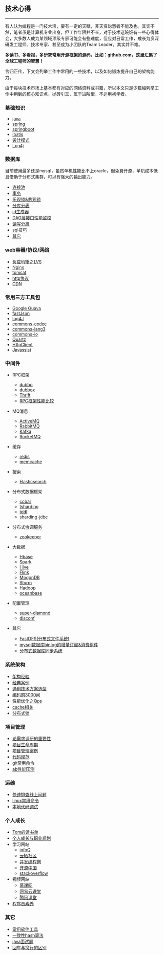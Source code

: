 ## 技术心得

---

有人认为编程是一门技术活，要有一定的天赋，非天资聪慧者不能及也。其实不然，笔者虽是计算机专业出身，但工作年限并不长，对于技术这碗饭有一些心得体会，大多数人成为某领域顶级专家可能会有些难度，但应对日常工作，成长为资深研发工程师、技术专家、甚至成为小团队的Team Leader，其实并不难。

**多读书、多看报，多研究常用开源框架的源码，比如：github.com，这里汇集了全球工程师的智慧！**

言归正传，下文会列举工作中常用的一些技术，以及如何锻炼提升自己的架构能力。

由于每块技术市场上基本都有对应的网络资料或书籍，所以本文只是少篇幅列举工作中用到的核心知识点，抛砖引玉，属于进阶型，不适用初学者。

### 基础知识
* 	[java](basic-knowledge/java.md)
*  	[spring](basic-knowledge/spring.md)
*  	[springboot](basic-knowledge/springboot.md)
*	[ibatis](basic-knowledge/ibatis.md)
*	[设计模式](basic-knowledge/常用的设计模式.md)
*	[Log4j](basic-knowledge/Log4j.md)


### 数据库
目前使用最多还是mysql，虽然单机性能比不上oracle，但免费开源，单机成本低且借助于分布式集群，可以有强大的输出能力。

*	[连接池](data-base/数据库连接池.md)
* 	[事务](data-base/transaction.md)
* 	[乐观锁&悲观锁](data-base/锁机制.md)
* 	[分库分表](data-base/分库分表.md)
* 	[id生成器](data-base/id生成器.md)
* 	[DAO层接口性能监控](data-base/DAO层接口性能监控.md)
* 	[读写分离](http://blog.csdn.net/itomge/article/details/6909240)
* 	[sql技巧](data-base/sql技巧.md)
* 	[其它](data-base/other.md)


### web容器/协议/网络

* [负载均衡之LVS](system-architecture/LVS.md)
* [Nginx](web/Nginx.md)
* [tomcat](web/tomcat.md)
* [http协议](web/http协议.md)
* [CDN](system-architecture/CDN.md)


### 常用三方工具包

* [Google Guava](open-source-framework/Goole-Guava.md)
* [fastJson](open-source-framework/fastJson.md)
* [log4J](http://blog.csdn.net/itomge/article/details/17913607)
* [commons-codec](open-source-framework/commons-codec.md)
* [commons-lang3](open-source-framework/commons-lang3.md)
* [commons-io](open-source-framework/commons-io.md)
* [Quartz](open-source-framework/Quartz.md)
* [HttpClient](open-source-framework/HttpClient.md)
* [Javassist](http://blog.csdn.net/itomge/article/details/7671294)


### 中间件

*	RPC框架
	* [dubbo](middle-software/dubbo.md)
	* [dubbox](https://www.oschina.net/p/dubbox)
	* [Thrift](https://github.com/apache/thrift)
	* [RPC框架性能比较](http://mp.weixin.qq.com/s/iw9-UaZZl3gCqKAw2Mxz6A)

*   MQ消息
	* [ActiveMQ](https://github.com/apache/activemq)
	* [RabbitMQ]()
	* [Kafka](middle-software/kafka.md)
	* [RocketMQ](https://github.com/apache/incubator-rocketmq)

*   缓存
	* [redis](open-source-framework/redis.md)
	* [memcache](http://blog.csdn.net/itomge/article/details/8035197)

*   搜索
	* [Elasticsearch](middle-software/elasticsearch.md)

*   分布式数据框架
	* [cobar](middle-software/cobar.md)
	* [tsharding](middle-software/tsharding.md)
	* [tddl](https://github.com/alibaba/tb_tddl)
	* [sharding-jdbc](https://www.slahser.com/2016/06/25/%E5%BD%93%E5%BD%93%E7%9A%84sharding-jdbc%E6%BA%90%E7%A0%81%E8%A7%A3%E8%AF%BB/)

*	分布式协调服务
	* [zookeeper](middle-software/zookeeper.md)
	
*   大数据
	* [Hbase](middle-software/Hbase.md)
	* [Spark](middle-software/Spark.md)
	* [Hive](middle-software/Hive.md)
	* [Flink](middle-software/Flink.md)
	* [MogonDB](middle-software/MogonDB.md)
	* [Storm](middle-software/Storm.md)
	* [Hadoop](middle-software/Hadoop.md)
	* [oceanbase](https://github.com/alibaba/oceanbase/tree/master/oceanbase_0.4)
	
*   配置管理

	* [super-diamond](other/super-diamond源码分析.md)
	* [disconf](https://www.oschina.net/p/disconf)
	

*  其它
	* [FastDFS(分布式文件系统)](https://www.oschina.net/p/fastdfs)
	* [mysql数据库binlog的增量订阅&消费组件](https://github.com/alibaba/canal)
	* [分布式数据库同步系统](https://github.com/alibaba/otter)

### 系统架构 

* [架构经验](system-architecture/架构经验.md)
* [经典案例](system-architecture/经典案例.md)
* [通用技术方案选型](system-architecture/technology-selection.md)
* [编码前3000问](system-architecture/编码前3000问.md)
* [性能优化之Qps](system-architecture/性能优化之Qps.md)
* [cache相关](system-architecture/cache相关.md)
* [分布式锁](system-architecture/分布式锁.md)

### 项目管理

* [论需求调研的重要性](project-management/论需求调研的重要性.md)
* [项目生命周期](project-management/项目生命周期.md)
* [项目管理案例](project-management/项目管理案例.md)
* [代码规范](project-management/代码规范.md)
* [git常用命令](project-management/git常用命令.md)
* [ab性能压测](other/ab测试.md)

### 运维

*	[快速排查线上问题](ops/online-question.md)
*	[linux常用命令](ops/linux常用命令.md)
*	[本地代码调试](ops/本地代码调试.md)

### 个人成长

*   [Tom的读书单](other/book.md)
*   [个人成长与职业规划](other/person.md)
*   学习网站
	* [infoQ](http://www.infoq.com/cn/)
	* [云栖社区](https://yq.aliyun.com/)
	* [并发编程网](http://ifeve.com/)
	* [开源中国](http://www.oschina.net/)
	* [stackoverflow](http://stackoverflow.com/)
*   视频网站
	* [慕课网](http://www.imooc.com/)
	* [网易云课堂](http://study.163.com/)
	* [腾讯课堂](https://ke.qq.com/course/list/spark)
*   [程序员素养](project-management/程序员素养.md)

### 其它

*	[常用软件工具](other/tool.md)
*	[一致性hash算法](other/一致性hash.md)
*	[java面试题](other/java-interview.md)
*	[回车与换行的区别](other/回车与换行的区别.md)


